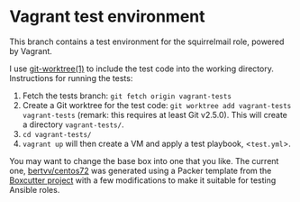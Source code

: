 # Vagrant test environment

This branch contains a test environment for the squirrelmail role, powered by Vagrant.

I use [git-worktree(1)](https://git-scm.com/docs/git-worktree) to include the test code into the working directory. Instructions for running the tests:

1. Fetch the tests branch: `git fetch origin vagrant-tests`
2. Create a Git worktree for the test code: `git worktree add vagrant-tests vagrant-tests` (remark: this requires at least Git v2.5.0). This will create a directory `vagrant-tests/`.
3. `cd vagrant-tests/`
4. `vagrant up` will then create a VM and apply a test playbook, <`test.yml`>.

You may want to change the base box into one that you like. The current one, [bertvv/centos72](https://atlas.hashicorp.com/bertvv/boxes/centos72) was generated using a Packer template from the [Boxcutter project](https://github.com/boxcutter/centos) with a few modifications to make it suitable for testing Ansible roles.
